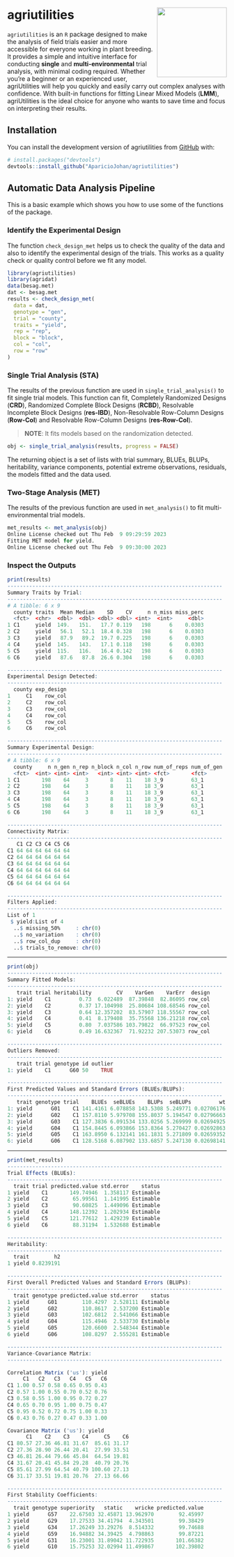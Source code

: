 
<!-- README.md is generated from README.Rmd. Please edit that file -->

# agriutilities <img src="man/figures/logo.png" align="right" width="160px"/></a>

<!-- badges: start -->
<!-- badges: end -->

`agriutilities` is an `R` package designed to make the analysis of field
trials easier and more accessible for everyone working in plant
breeding. It provides a simple and intuitive interface for conducting
**single** and **multi-environmental** trial analysis, with minimal
coding required. Whether you’re a beginner or an experienced user,
agriUtilities will help you quickly and easily carry out complex
analyses with confidence. With built-in functions for fitting Linear
Mixed Models (**LMM**), agriUtilities is the ideal choice for anyone who
wants to save time and focus on interpreting their results.

## Installation

You can install the development version of agriutilities from
[GitHub](https://github.com/AparicioJohan/agriutilities) with:

``` r
# install.packages("devtools")
devtools::install_github("AparicioJohan/agriutilities")
```

## Automatic Data Analysis Pipeline

This is a basic example which shows you how to use some of the functions
of the package.

### Identify the Experimental Design

The function `check_design_met` helps us to check the quality of the
data and also to identify the experimental design of the trials. This
works as a quality check or quality control before we fit any model.

``` r
library(agriutilities)
library(agridat)
data(besag.met)
dat <- besag.met
results <- check_design_met(
  data = dat,
  genotype = "gen",
  trial = "county",
  traits = "yield",
  rep = "rep",
  block = "block",
  col = "col",
  row = "row"
)
```

### Single Trial Analysis (STA)

The results of the previous function are used in
`single_trial_analysis()` to fit single trial models. This function can
fit, Completely Randomized Designs (**CRD**), Randomized Complete Block
Designs (**RCBD**), Resolvable Incomplete Block Designs (**res-IBD**),
Non-Resolvable Row-Column Designs (**Row-Col**) and Resolvable
Row-Column Designs (**res-Row-Col**).

> **NOTE**: It fits models based on the randomization detected.

``` r
obj <- single_trial_analysis(results, progress = FALSE)
```

The returning object is a set of lists with trial summary, BLUEs, BLUPs,
heritability, variance components, potential extreme observations,
residuals, the models fitted and the data used.

### Two-Stage Analysis (MET)

The results of the previous function are used in `met_analysis()` to fit
multi-environmental trial models.

``` r
met_results <- met_analysis(obj)
Online License checked out Thu Feb  9 09:29:59 2023
Fitting MET model for yield.
Online License checked out Thu Feb  9 09:30:00 2023
```

### Inspect the Outputs

``` r
print(results)
---------------------------------------------------------------------
Summary Traits by Trial:
---------------------------------------------------------------------
# A tibble: 6 x 9
  county traits  Mean Median    SD    CV     n n_miss miss_perc
  <fct>  <chr>  <dbl>  <dbl> <dbl> <dbl> <int>  <int>     <dbl>
1 C1     yield  149.   151.   17.7 0.119   198      6    0.0303
2 C2     yield   56.1   52.1  18.4 0.328   198      6    0.0303
3 C3     yield   87.9   89.2  19.7 0.225   198      6    0.0303
4 C4     yield  145.   143.   17.1 0.118   198      6    0.0303
5 C5     yield  115.   116.   16.4 0.142   198      6    0.0303
6 C6     yield   87.6   87.8  26.6 0.304   198      6    0.0303

---------------------------------------------------------------------
Experimental Design Detected:
---------------------------------------------------------------------
  county exp_design
1     C1    row_col
2     C2    row_col
3     C3    row_col
4     C4    row_col
5     C5    row_col
6     C6    row_col

---------------------------------------------------------------------
Summary Experimental Design:
---------------------------------------------------------------------
# A tibble: 6 x 9
  county     n n_gen n_rep n_block n_col n_row num_of_reps num_of_gen
  <fct>  <int> <int> <int>   <int> <int> <int> <fct>       <fct>     
1 C1       198    64     3       8    11    18 3_9         63_1      
2 C2       198    64     3       8    11    18 3_9         63_1      
3 C3       198    64     3       8    11    18 3_9         63_1      
4 C4       198    64     3       8    11    18 3_9         63_1      
5 C5       198    64     3       8    11    18 3_9         63_1      
6 C6       198    64     3       8    11    18 3_9         63_1      

---------------------------------------------------------------------
Connectivity Matrix:
---------------------------------------------------------------------
   C1 C2 C3 C4 C5 C6
C1 64 64 64 64 64 64
C2 64 64 64 64 64 64
C3 64 64 64 64 64 64
C4 64 64 64 64 64 64
C5 64 64 64 64 64 64
C6 64 64 64 64 64 64

---------------------------------------------------------------------
Filters Applied:
---------------------------------------------------------------------
List of 1
 $ yield:List of 4
  ..$ missing_50%     : chr(0) 
  ..$ no_variation    : chr(0) 
  ..$ row_col_dup     : chr(0) 
  ..$ trials_to_remove: chr(0) 
```

<hr>

``` r
print(obj)
---------------------------------------------------------------------
Summary Fitted Models:
---------------------------------------------------------------------
   trait trial heritability        CV    VarGen    VarErr  design
1: yield    C1         0.73  6.022489  87.39848  82.86095 row_col
2: yield    C2         0.37 17.104998  25.80684 108.68546 row_col
3: yield    C3         0.64 12.357202  83.57907 118.55567 row_col
4: yield    C4         0.41  8.179408  35.75568 136.21218 row_col
5: yield    C5         0.80  7.037586 103.79822  66.97523 row_col
6: yield    C6         0.49 16.632367  71.92232 207.53073 row_col

---------------------------------------------------------------------
Outliers Removed:
---------------------------------------------------------------------
   trait trial genotype id outlier
1: yield    C1      G60 50    TRUE

---------------------------------------------------------------------
First Predicted Values and Standard Errors (BLUEs/BLUPs):
---------------------------------------------------------------------
   trait genotype trial    BLUEs  seBLUEs    BLUPs  seBLUPs         wt
1: yield      G01    C1 141.4161 6.078858 143.5308 5.249771 0.02706176
2: yield      G02    C1 157.8110 5.979708 155.8037 5.194547 0.02796663
3: yield      G03    C1 127.3836 6.091534 133.0256 5.269999 0.02694925
4: yield      G04    C1 154.8445 6.093866 153.8364 5.270427 0.02692863
5: yield      G05    C1 163.8950 6.132141 161.1831 5.271809 0.02659352
6: yield      G06    C1 128.5168 6.087902 133.6857 5.247130 0.02698141
```

<hr>

``` r
print(met_results)
---------------------------------------------------------------------
Trial Effects (BLUEs):
---------------------------------------------------------------------
  trait trial predicted.value std.error    status
1 yield    C1       149.74946  1.358117 Estimable
2 yield    C2        65.99561  1.141995 Estimable
3 yield    C3        90.60825  1.449096 Estimable
4 yield    C4       148.12392  1.202934 Estimable
5 yield    C5       121.77612  1.429239 Estimable
6 yield    C6        88.31194  1.532688 Estimable

---------------------------------------------------------------------
Heritability:
---------------------------------------------------------------------
  trait        h2
1 yield 0.8239191

---------------------------------------------------------------------
First Overall Predicted Values and Standard Errors (BLUPs):
---------------------------------------------------------------------
  trait genotype predicted.value std.error    status
1 yield      G01        110.4297  2.528111 Estimable
2 yield      G02        110.8617  2.537200 Estimable
3 yield      G03        102.6812  2.541066 Estimable
4 yield      G04        115.4946  2.533730 Estimable
5 yield      G05        120.6600  2.548344 Estimable
6 yield      G06        108.8297  2.555281 Estimable

---------------------------------------------------------------------
Variance-Covariance Matrix:
---------------------------------------------------------------------

Correlation Matrix ('us'): yield
     C1   C2   C3   C4   C5   C6
C1 1.00 0.57 0.58 0.65 0.95 0.43
C2 0.57 1.00 0.55 0.70 0.52 0.76
C3 0.58 0.55 1.00 0.95 0.72 0.27
C4 0.65 0.70 0.95 1.00 0.75 0.47
C5 0.95 0.52 0.72 0.75 1.00 0.33
C6 0.43 0.76 0.27 0.47 0.33 1.00

Covariance Matrix ('us'): yield
      C1    C2    C3    C4     C5    C6
C1 80.57 27.36 46.81 31.67  85.61 31.17
C2 27.36 28.90 26.44 20.41  27.99 33.51
C3 46.81 26.44 79.66 45.84  64.54 19.81
C4 31.67 20.41 45.84 29.28  40.79 20.76
C5 85.61 27.99 64.54 40.79 100.60 27.13
C6 31.17 33.51 19.81 20.76  27.13 66.66

---------------------------------------------------------------------
First Stability Coefficients:
---------------------------------------------------------------------
  trait genotype superiority   static    wricke predicted.value
1 yield      G57    22.67503 32.45871 13.962970        92.45997
2 yield      G29    17.27533 34.41794  4.343501        99.38429
3 yield      G34    17.26249 33.29276  8.514332        99.74688
4 yield      G59    16.94882 34.39425  4.798863        99.87221
5 yield      G31    16.23001 31.89042 11.722935       101.66382
6 yield      G10    15.75253 32.02994 11.499867       102.39802
```
